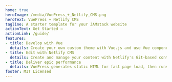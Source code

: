 ```yaml
---
home: true
heroImage: /media/VuePress_+_Netlify_CMS.png
heroText: VuePress + Netlify CMS
tagline: A starter template for your JAMstack website
actionText: Get Started →
actionLink: /guide/
features:
- title: Develop with Vue
  details: Create your own custom theme with Vue.js and use Vue components in markdown for dynamic content.
- title: Edit with Netlify CMS
  details: Create and manage your content with Netlify's Git-based content management workflow.
- title: Deliver epic performance
  details: VuePress generates static HTML for fast page load, then runs as an SPA for seamless browsing.
footer: MIT Licensed
---
```

